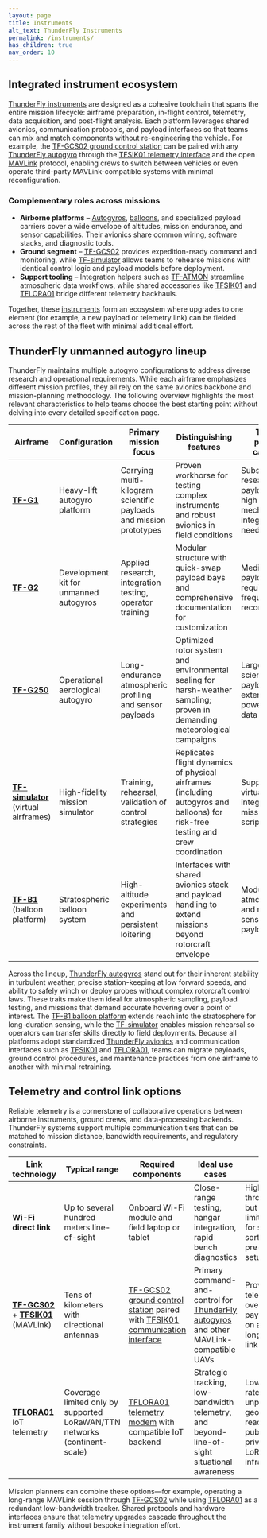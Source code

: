 ```yaml
---
layout: page
title: Instruments
alt_text: ThunderFly Instruments
permalink: /instruments/
has_children: true
nav_order: 10
---
```


## Integrated instrument ecosystem

[ThunderFly instruments](/instruments/) are designed as a cohesive toolchain that spans the entire mission lifecycle: airframe preparation, in-flight control, telemetry, data acquisition, and post-flight analysis.  Each platform leverages shared avionics, communication protocols, and payload interfaces so that teams can mix and match components without re-engineering the vehicle.  For example, the [TF-GCS02 ground control station](/instruments/TF-GCS02/) can be paired with any [ThunderFly autogyro](#thunderfly-unmanned-autogyro-lineup) through the [TFSIK01 telemetry interface](/avionics/TFSIK01/) and the open [MAVLink](https://mavlink.io/en/) protocol, enabling crews to switch between vehicles or even operate third-party MAVLink-compatible systems with minimal reconfiguration.

### Complementary roles across missions

- **Airborne platforms** – [Autogyros](#thunderfly-unmanned-autogyro-lineup), [balloons](/instruments/TF-B1/), and specialized payload carriers cover a wide envelope of altitudes, mission endurance, and sensor capabilities.  Their avionics share common wiring, software stacks, and diagnostic tools.
- **Ground segment** – [TF-GCS02](/instruments/TF-GCS02/) provides expedition-ready command and monitoring, while [TF-simulator](/instruments/TF-simulator/) allows teams to rehearse missions with identical control logic and payload models before deployment.
- **Support tooling** – Integration helpers such as [TF-ATMON](/instruments/TF-ATMON/) streamline atmospheric data workflows, while shared accessories like [TFSIK01](/avionics/TFSIK01/) and [TFLORA01](/avionics/TFLORA01/) bridge different telemetry backhauls.

Together, these [instruments](/instruments/) form an ecosystem where upgrades to one element (for example, a new payload or telemetry link) can be fielded across the rest of the fleet with minimal additional effort.

## ThunderFly unmanned autogyro lineup

ThunderFly maintains multiple autogyro configurations to address diverse research and operational requirements.  While each airframe emphasizes different mission profiles, they all rely on the same avionics backbone and mission-planning methodology.  The following overview highlights the most relevant characteristics to help teams choose the best starting point without delving into every detailed specification page.

| Airframe | Configuration | Primary mission focus | Distinguishing features | Typical payload capacity |
| --- | --- | --- | --- | --- |
| [**TF-G1**](https://github.com/ThunderFly-aerospace/TF-G1) | Heavy-lift autogyro platform | Carrying multi-kilogram scientific payloads and mission prototypes | Proven workhorse for testing complex instruments and robust avionics in field conditions | Substantial research payloads with high power or mechanical integration needs |
| [**TF-G2**](/instruments/TF-G2/) | Development kit for unmanned autogyros | Applied research, integration testing, operator training | Modular structure with quick-swap payload bays and comprehensive documentation for customization | Medium payloads requiring frequent reconfiguration |
| [**TF-G250**](/instruments/TF-G250/) | Operational aerological autogyro | Long-endurance atmospheric profiling and sensor payloads | Optimized rotor system and environmental sealing for harsh-weather sampling; proven in demanding meteorological campaigns | Larger scientific payloads with extended power and data needs |
| [**TF-simulator**](/instruments/TF-simulator/) (virtual airframes) | High-fidelity mission simulator | Training, rehearsal, validation of control strategies | Replicates flight dynamics of physical airframes (including autogyros and balloons) for risk-free testing and crew coordination | Supports virtual payload integration and mission scripting |
| [**TF-B1**](/instruments/TF-B1/) (balloon platform) | Stratospheric balloon system | High-altitude experiments and persistent loitering | Interfaces with shared avionics stack and payload handling to extend missions beyond rotorcraft envelope | Modular atmospheric and remote-sensing payloads |

Across the lineup, [ThunderFly autogyros](#thunderfly-unmanned-autogyro-lineup) stand out for their inherent stability in turbulent weather, precise station-keeping at low forward speeds, and ability to safely winch or deploy probes without complex rotorcraft control laws.  These traits make them ideal for atmospheric sampling, payload testing, and missions that demand accurate hovering over a point of interest.  The [TF-B1 balloon platform](/instruments/TF-B1/) extends reach into the stratosphere for long-duration sensing, while the [TF-simulator](/instruments/TF-simulator/) enables mission rehearsal so operators can transfer skills directly to field deployments.  Because all platforms adopt standardized [ThunderFly avionics](/avionics/) and communication interfaces such as [TFSIK01](/avionics/TFSIK01/) and [TFLORA01](/avionics/TFLORA01/), teams can migrate payloads, ground control procedures, and maintenance practices from one airframe to another with minimal retraining.

## Telemetry and control link options

Reliable telemetry is a cornerstone of collaborative operations between airborne instruments, ground crews, and data-processing backends.  ThunderFly systems support multiple communication tiers that can be matched to mission distance, bandwidth requirements, and regulatory constraints.

| Link technology | Typical range | Required components | Ideal use cases | Notes |
| --- | --- | --- | --- | --- |
| **Wi-Fi direct link** | Up to several hundred meters line-of-sight | Onboard Wi-Fi module and field laptop or tablet | Close-range testing, hangar integration, rapid bench diagnostics | Highest throughput but range limited; best for short sorties or pre-flight setup |
| [**TF-GCS02**](/instruments/TF-GCS02/) + [**TFSIK01**](/avionics/TFSIK01/) (MAVLink) | Tens of kilometers with directional antennas | [TF-GCS02 ground control station](/instruments/TF-GCS02/) paired with [TFSIK01 communication interface](/avionics/TFSIK01/) | Primary command-and-control for [ThunderFly autogyros](#thunderfly-unmanned-autogyro-lineup) and other MAVLink-compatible UAVs | Provides telemetry, RC override, and payload data on a resilient long-range link |
| [**TFLORA01**](/avionics/TFLORA01/) IoT telemetry | Coverage limited only by supported LoRaWAN/TTN networks (continent-scale) | [TFLORA01 telemetry modem](/avionics/TFLORA01/) with compatible IoT backend | Strategic tracking, low-bandwidth telemetry, and beyond-line-of-sight situational awareness | Lower data rate but unparalleled geographic reach via public or private LoRaWAN infrastructure |

Mission planners can combine these options—for example, operating a long-range MAVLink session through [TF-GCS02](/instruments/TF-GCS02/) while using [TFLORA01](/avionics/TFLORA01/) as a redundant low-bandwidth tracker.  Shared protocols and hardware interfaces ensure that telemetry upgrades cascade throughout the instrument family without bespoke integration effort.

